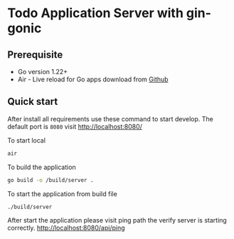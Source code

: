 # Todo Application Server with gin-gonic

## Prerequisite

- Go version 1.22+
- Air - Live reload for Go apps download from [Github](https://github.com/air-verse/air])

## Quick start

After install all requirements use these command to start develop.
The default port is `8080` visit [http://localhost:8080/](http://localhost:8080/)

To start local

```bash
air
```

To build the application

```bash
go build -o /build/server .
```

To start the application from build file

```bash
./build/server
```

After start the application please visit ping path the verify server is starting correctly. [http://localhost:8080/api/ping](http://localhost:8080/api/ping)
